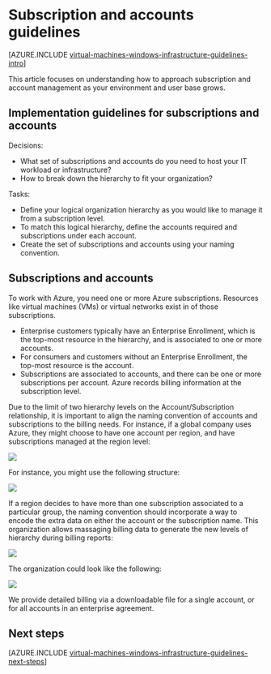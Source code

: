 <properties
    pageTitle="Subscription and Accounts Guidelines | Microsoft Azure"
    description="Learn about the key design and implementation guidelines for subscriptions and accounts on Azure."
    documentationCenter=""
    services="virtual-machines-windows"
    authors="iainfoulds"
    manager="timlt"
    editor=""
    tags="azure-resource-manager"/>

<tags
    ms.service="virtual-machines-windows"
    ms.workload="infrastructure-services"
    ms.tgt_pltfrm="vm-windows"
    ms.devlang="na"
    ms.topic="article"
    ms.date="09/08/2016"
    ms.author="iainfou"/>

# <a name="subscription-and-accounts-guidelines"></a>Subscription and accounts guidelines

[AZURE.INCLUDE [virtual-machines-windows-infrastructure-guidelines-intro](../../includes/virtual-machines-windows-infrastructure-guidelines-intro.md)] 

This article focuses on understanding how to approach subscription and account management as your environment and user base grows.


## <a name="implementation-guidelines-for-subscriptions-and-accounts"></a>Implementation guidelines for subscriptions and accounts

Decisions:

- What set of subscriptions and accounts do you need to host your IT workload or infrastructure?
- How to break down the hierarchy to fit your organization?

Tasks:

- Define your logical organization hierarchy as you would like to manage it from a subscription level.
- To match this logical hierarchy, define the accounts required and subscriptions under each account.
- Create the set of subscriptions and accounts using your naming convention.


## <a name="subscriptions-and-accounts"></a>Subscriptions and accounts

To work with Azure, you need one or more Azure subscriptions. Resources like virtual machines (VMs) or virtual networks exist in of those subscriptions.

- Enterprise customers typically have an Enterprise Enrollment, which is the top-most resource in the hierarchy, and is associated to one or more accounts.
- For consumers and customers without an Enterprise Enrollment, the top-most resource is the account.
- Subscriptions are associated to accounts, and there can be one or more subscriptions per account. Azure records billing information at the subscription level.

Due to the limit of two hierarchy levels on the Account/Subscription relationship, it is important to align the naming convention of accounts and subscriptions to the billing needs. For instance, if a global company uses Azure, they might choose to have one account per region, and have subscriptions managed at the region level:

![](./media/virtual-machines-common-infrastructure-service-guidelines/sub01.png)

For instance, you might use the following structure:

![](./media/virtual-machines-common-infrastructure-service-guidelines/sub02.png)

If a region decides to have more than one subscription associated to a particular group, the naming convention should incorporate a way to encode the extra data on either the account or the subscription name. This organization allows massaging billing data to generate the new levels of hierarchy during billing reports:

![](./media/virtual-machines-common-infrastructure-service-guidelines/sub03.png)

The organization could look like the following:

![](./media/virtual-machines-common-infrastructure-service-guidelines/sub04.png)

We provide detailed billing via a downloadable file for a single account, or for all accounts in an enterprise agreement.


## <a name="next-steps"></a>Next steps

[AZURE.INCLUDE [virtual-machines-windows-infrastructure-guidelines-next-steps](../../includes/virtual-machines-windows-infrastructure-guidelines-next-steps.md)] 